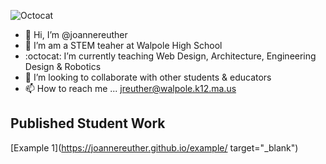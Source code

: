 ![Octocat](https://user-images.githubusercontent.com/86889241/201698262-2a8d5a5f-73b4-4c3a-b589-0eb6fe9a6cf9.png)
- 👋 Hi, I’m @joannereuther
- 👀 I’m am a STEM teaher at Walpole High School
- :octocat: I’m currently teaching Web Design, Architecture, Engineering Design & Robotics
- :information_desk_person: I’m looking to collaborate with other students & educators
- 📫 How to reach me ... jreuther@walpole.k12.ma.us

## Published Student Work
[Example 1](https://joannereuther.github.io/example/ target="_blank")
<!---
joannereuther/joannereuther is a ✨ special ✨ repository because its `README.md` (this file) appears on your GitHub profile.
You can click the Preview link to take a look at your changes.
--->
